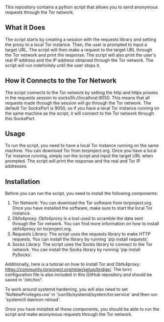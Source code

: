 This repository contains a python script that allows you to send anonymous requests through the Tor network.


## What it Does

The script starts by creating a session with the requests library and setting the proxy to a local Tor instance. Then, the user is prompted to input a target URL. The script will then make a request to the target URL through the Tor network and print the response. The script will also print the user's real IP address and the IP address obtained through the Tor network. The script will run indefinitely until the user stops it.


## How it Connects to the Tor Network

The script connects to the Tor network by setting the http and https proxies in the requests session to socks5h://localhost:9050. This means that all requests made through the session will go through the Tor network. The default Tor SocksPort is 9050, so if you have a local Tor instance running on the same machine as the script, it will connect to the Tor network through this SocksPort.


## Usage

To run the script, you need to have a local Tor instance running on the same machine. You can download Tor from torproject.org. Once you have a local Tor instance running, simply run the script and input the target URL when prompted. The script will print the response and the real and Tor IP addresses.


## Installation

Before you can run the script, you need to install the following components:
1. Tor Network: You can download the Tor software from torproject.org. Once you have installed the software, make sure to start the local Tor instance.
2. Obfs4proxy: Obfs4proxy is a tool used to scramble the data sent through the Tor network. You can find more information on how to install obfs4proxy on torproject.org.
3. Requests Library: The script uses the requests library to make HTTP requests. You can install the library by running 'pip install requests'.
4. Socks Library: The script uses the Socks library to connect to the Tor network. You can install the Socks library by running 'pip install PySocks'.

Additionally, here is a tutorial on how to install Tor and Obfs4proxy: https://community.torproject.org/relay/setup/bridge/. The torrc configuration file is also included in this GitHub repository and should be saved in '/etc/tor/'.

To work around systemd hardening, you will also need to set 'NoNewPrivileges=no' in '/usr/lib/systemd/system/tor.service' and then run 'systemctl daemon-reload'. 

Once you have installed all these components, you should be able to run the script and make anonymous requests through the Tor network.

